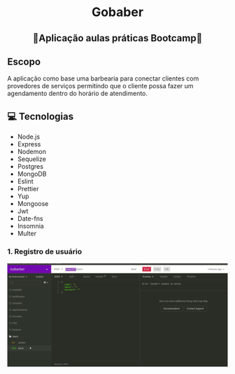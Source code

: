 <h1 align=center > Gobaber</h1>
<h2 align=center > 🚀Aplicação aulas práticas Bootcamp🚀</h2>

## Escopo

A aplicação como base uma barbearia para conectar clientes com provedores de serviços permitindo que o cliente possa fazer um agendamento dentro do horário de atendimento.


## 💻 Tecnologias
- Node.js
- Express
- Nodemon
- Sequelize
- Postgres
- MongoDB
- Eslint
- Prettier
- Yup
- Mongoose
- Jwt
- Date-fns
- Insomnia
- Multer

### 1. Registro de usuário
<img src='/images/create-user.gif' width='850px'>
